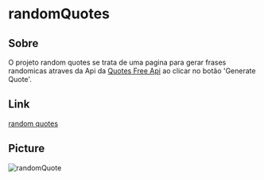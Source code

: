 # randomQuotes

<h2>Sobre</h2>

<p>O projeto random quotes se trata de uma pagina para gerar frases randomicas atraves da Api da <a href='https://type.fit/api/quotes'>Quotes Free Api</a> ao clicar no botão 'Generate Quote'.</p>

<h2>Link</h2>

<a href='https://brave-newton-dd0410.netlify.app/'>random quotes</a>

<h2>Picture</h2>

![randomQuote](https://user-images.githubusercontent.com/79015823/140591966-2213117d-3f98-455b-96df-ca8cd856e7eb.jpg)
